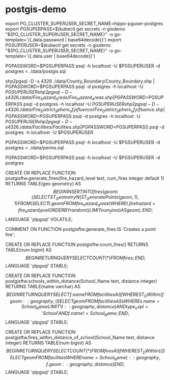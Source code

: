 # postgis-demo

export PG_CLUSTER_SUPERUSER_SECRET_NAME=hippo-pguser-postgres
export PGSUPERPASS=$(kubectl get secrets -n gisdemo "${PG_CLUSTER_SUPERUSER_SECRET_NAME}" -o go-template='{{.data.password | base64decode}}')
export PGSUPERUSER=$(kubectl get secrets -n gisdemo "${PG_CLUSTER_SUPERUSER_SECRET_NAME}" -o go-template='{{.data.user | base64decode}}')

PGPASSWORD=$PGSUPERPASS psql -h localhost -U $PGSUPERUSER -d postgres < ./data/postgis.sql

shp2pgsql -D -s 4326 ./data/County_Boundary/County_Boundary.shp | PGPASSWORD=$PGSUPERPASS psql -d postgres -h localhost -U $PGSUPERUSER
shp2pgsql -D -s 4326 ./data/Fire_Hazard_Areas/Fire_Hazard_Areas.shp | PGPASSWORD=$PGSUPERPASS psql -d postgres -h localhost -U $PGSUPERUSER
shp2pgsql -D -s 4326 ./data/Fire_District_Sphere_of_Influence/Fire_District_Sphere_of_Influence.shp | PGPASSWORD=$PGSUPERPASS psql -d postgres -h localhost -U $PGSUPERUSER
shp2pgsql -D -s 4326 ./data/Facilities/Facilities.shp | PGPASSWORD=$PGSUPERPASS psql -d postgres -h localhost -U $PGSUPERUSER

PGPASSWORD=$PGSUPERPASS psql -h localhost -U $PGSUPERUSER -d postgres < ./data/perms.sql

PGPASSWORD=$PGSUPERPASS psql -h localhost -U $PGSUPERUSER -d postgres

CREATE OR REPLACE FUNCTION postgisftw.generate_fires(fire_hazard_level text, num_fires integer default 1)
RETURNS TABLE(geo geometry) 
AS $$
BEGIN
    INSERT INTO fires(geom)
        (SELECT ST_GeometryN(ST_GeneratePoints(geom, 1), 1)
        FROM (
            SELECT t.geom
            FROM fire_hazard_areas t
            WHERE t.firehazard=fire_hazard_level ORDER BY random() LIMIT num_fires) AS geom);
END;
$$
LANGUAGE 'plpgsql' VOLATILE;

COMMENT ON FUNCTION postgisftw.generate_fires IS 'Creates a point fire';

CREATE OR REPLACE FUNCTION postgisftw.count_fires()
RETURNS TABLE(num bigint)
AS $$
BEGIN
    RETURN QUERY
    SELECT COUNT(*)
    FROM fires;
END;
$$
LANGUAGE 'plpgsql' STABLE;


CREATE OR REPLACE FUNCTION postgisftw.schools_within_distance(School_Name text, distance integer)
RETURNS TABLE(name varchar)
AS $$
BEGIN
    RETURN QUERY
    SELECT f.name
    FROM facilities AS f
    WHERE ST_DWithin(f.geom::geography, (SELECT geom FROM facilities AS s WHERE s.name=School_Name LIMIT 1)::geography, distance) AND type_expl='School' AND f.name!=School_Name;
END;
$$
LANGUAGE 'plpgsql' STABLE;

CREATE OR REPLACE FUNCTION postgisftw.fires_within_distance_of_school(School_Name text, distance integer)
RETURNS TABLE(num bigint)
AS $$
BEGIN
    RETURN QUERY
    SELECT COUNT(*)
    FROM fires AS f
    WHERE ST_DWithin((SELECT geom FROM facilities WHERE name=School_Name)::geography, f.geom::geography, distance)
END;
$$
LANGUAGE 'plpgsql' STABLE;
